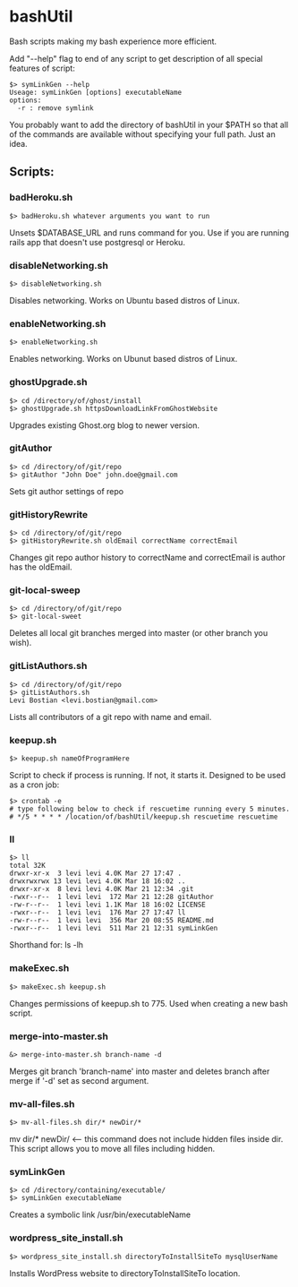 bashUtil
========

Bash scripts making my bash experience more efficient.  

Add "--help" flag to end of any script to get description of all special features of script:
```
$> symLinkGen --help
Useage: symLinkGen [options] executableName
options:
  -r : remove symlink
```

You probably want to add the directory of bashUtil in your $PATH so that all of the commands are available without specifying your full path. Just an idea. 

## Scripts:

### badHeroku.sh
```
$> badHeroku.sh whatever arguments you want to run
```
Unsets $DATABASE_URL and runs command for you. Use if you are running rails app that doesn't use postgresql or Heroku.

### disableNetworking.sh
```
$> disableNetworking.sh
```
Disables networking. Works on Ubuntu based distros of Linux.  

### enableNetworking.sh
```
$> enableNetworking.sh
```
Enables networking. Works on Ubunut based distros of Linux. 

### ghostUpgrade.sh
```
$> cd /directory/of/ghost/install
$> ghostUpgrade.sh httpsDownloadLinkFromGhostWebsite
```
Upgrades existing Ghost.org blog to newer version.

### gitAuthor
```
$> cd /directory/of/git/repo
$> gitAuthor "John Doe" john.doe@gmail.com
```
Sets git author settings of repo


### gitHistoryRewrite
```
$> cd /directory/of/git/repo
$> gitHistoryRewrite.sh oldEmail correctName correctEmail
```
Changes git repo author history to correctName and correctEmail is author has the oldEmail.

### git-local-sweep
```
$> cd /directory/of/git/repo
$> git-local-sweet 
```
Deletes all local git branches merged into master (or other branch you wish).

### gitListAuthors.sh
```
$> cd /directory/of/git/repo
$> gitListAuthors.sh
Levi Bostian <levi.bostian@gmail.com>
```
Lists all contributors of a git repo with name and email.

### keepup.sh
```
$> keepup.sh nameOfProgramHere
```
Script to check if process is running. If not, it starts it. 
Designed to be used as a cron job:
```
$> crontab -e
# type following below to check if rescuetime running every 5 minutes.
# */5 * * * * /location/of/bashUtil/keepup.sh rescuetime rescuetime
```

### ll
```
$> ll
total 32K
drwxr-xr-x  3 levi levi 4.0K Mar 27 17:47 .
drwxrwxrwx 13 levi levi 4.0K Mar 18 16:02 ..
drwxr-xr-x  8 levi levi 4.0K Mar 21 12:34 .git
-rwxr--r--  1 levi levi  172 Mar 21 12:28 gitAuthor
-rw-r--r--  1 levi levi 1.1K Mar 18 16:02 LICENSE
-rwxr--r--  1 levi levi  176 Mar 27 17:47 ll
-rw-r--r--  1 levi levi  356 Mar 20 08:55 README.md
-rwxr--r--  1 levi levi  511 Mar 21 12:31 symLinkGen
```
Shorthand for: ls -lh

### makeExec.sh
```
$> makeExec.sh keepup.sh
```
Changes permissions of keepup.sh to 775. Used when creating a new bash script.

### merge-into-master.sh
```
&> merge-into-master.sh branch-name -d
```
Merges git branch 'branch-name' into master and deletes branch after merge if '-d' set as second argument.

### mv-all-files.sh
```
$> mv-all-files.sh dir/* newDir/*
```
mv dir/* newDir/ <-- this command does not include hidden files inside dir.
This script allows you to move all files including hidden. 

### symLinkGen
```
$> cd /directory/containing/executable/
$> symLinkGen executableName
```
Creates a symbolic link /usr/bin/executableName

### wordpress_site_install.sh
```
$> wordpress_site_install.sh directoryToInstallSiteTo mysqlUserName
```
Installs WordPress website to directoryToInstallSiteTo location.
